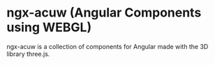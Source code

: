 # ngx-acuw (Angular Components using WEBGL)

ngx-acuw is a collection of components for Angular made with the 3D library three.js.

